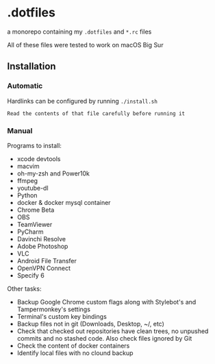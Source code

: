 # .dotfiles

a monorepo containing my `.dotfiles` and `*.rc` files

All of these files were tested to work on macOS Big Sur

## Installation

### Automatic

Hardlinks can be configured by running `./install.sh`

```
Read the contents of that file carefully before running it
```

### Manual

Programs to install:

* xcode devtools
* macvim
* oh-my-zsh and Power10k
* ffmpeg
* youtube-dl
* Python
* docker & docker mysql container
* Chrome Beta
* OBS
* TeamViewer
* PyCharm
* Davinchi Resolve
* Adobe Photoshop
* VLC
* Android File Transfer
* OpenVPN Connect
* Specify 6

Other tasks:

* Backup Google Chrome custom flags along with Stylebot's and
   Tampermonkey's settings
* Terminal's custom key bindings
* Backup files not in git (Downloads, Desktop, ~/, etc)
* Check that checked out repositories have clean trees, no unpushed
   commits and no stashed code. Also check files ignored by Git
* Check the content of docker containers
* Identify local files with no clound backup
